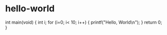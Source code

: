 # hello-world

int main(void)
  {
  int i;
  for (i=0; i< 10; i++)
     {
     printf("Hello, World\n"); 
     }
  return 0; 
  }
